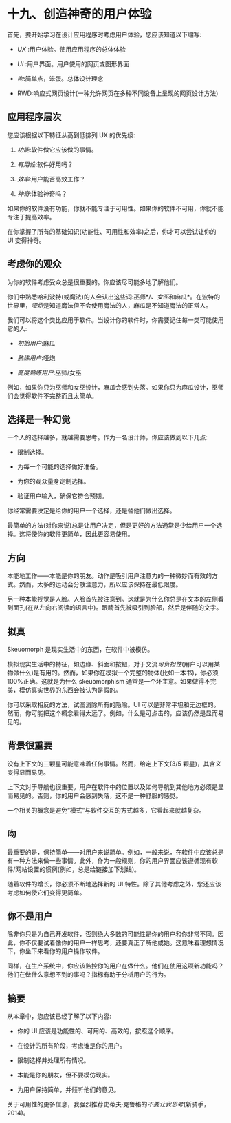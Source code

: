 # 十九、创造神奇的用户体验

首先，要开始学习在设计应用程序时考虑用户体验，您应该知道以下缩写:

*   *UX* :用户体验。使用应用程序的总体体验

*   *UI* :用户界面。用户使用的网页或图形界面

*   *吻*:简单点，笨蛋。总体设计理念

*   RWD:响应式网页设计(一种允许网页在多种不同设备上呈现的网页设计方法)

## 应用程序层次

您应该根据以下特征从高到低排列 UX 的优先级:

1.  *功能*:软件做它应该做的事情。

2.  *有用性*:软件好用吗？

3.  *效率*:用户能否高效工作？

4.  *神奇*:体验神奇吗？

如果你的软件没有功能，你就不能专注于可用性。如果你的软件不可用，你就不能专注于提高效率。

在你掌握了所有的基础知识(功能性、可用性和效率)之后，你才可以尝试让你的 UI 变得神奇。

## 考虑你的观众

为你的软件考虑受众总是很重要的。你应该尽可能多地了解他们。

你们中熟悉哈利波特(或魔法)的人会认出这些词:巫师*/*、女巫*和麻瓜*。在波特的世界里，*哑炮*是知道魔法但不会使用魔法的人，麻瓜是不知道魔法的正常人。

我们可以将这个类比应用于软件。当设计你的软件时，你需要记住每一类可能使用它的人:

*   *初始用户*:麻瓜

*   *熟练用户*:哑炮

*   *高度熟练用户*:巫师/女巫

例如，如果你只为巫师和女巫设计，麻瓜会感到失落。如果你只为麻瓜设计，巫师们会觉得软件不完整而且太简单。

## 选择是一种幻觉

一个人的选择越多，就越需要思考。作为一名设计师，你应该做到以下几点:

*   限制选择。

*   为每一个可能的选择做好准备。

*   为你的观众量身定制选择。

*   验证用户输入，确保它符合预期。

你经常需要决定是给你的用户一个选择，还是替他们做出选择。

最简单的方法(对你来说)总是让用户决定，但是更好的方法通常是少给用户一个选择。这将使你的软件更简单，因此更容易使用。

## 方向

本能地工作——本能是你的朋友。动作是吸引用户注意力的一种微妙而有效的方式。然而，太多的运动会分散注意力，所以应该保持在最低限度。

另一种本能视觉是人脸。人脸首先被注意到。这就是为什么你总是在文本的左侧看到面孔(在从左向右阅读的语言中)。眼睛首先被吸引到脸部，然后是伴随的文字。

## 拟真

Skeuomorph 是现实生活中的东西，在软件中被模仿。

模拟现实生活中的特征，如边缘、斜面和按钮，对于交流*可负担性*(用户可以用某物做什么)是有用的。然而，如果你在模拟一个完整的物体(比如一本书)，你必须 100%正确。这就是为什么 skeuomorphism 通常是一个坏主意。如果做得不完美，模仿真实世界的东西会被认为是假的。

你可以采取相反的方法，试图消除所有的隐喻。UI 可以是非常平坦和无边框的。然而，你可能把这个概念看得太远了。例如，什么是可点击的，应该仍然是显而易见的。

## 背景很重要

没有上下文的三颗星可能意味着任何事情。然而，给定上下文(3/5 颗星)，其含义变得显而易见。

上下文对于导航也很重要。用户在软件中的位置以及如何导航到其他地方必须是显而易见的。否则，你的用户会感到失落，这不是一种舒服的感觉。

一个相关的概念是避免“模式”与软件交互的方式越多，它看起来就越复杂。

## 吻

最重要的是，保持简单——对用户来说简单。例如，一般来说，在软件中应该总是有一种方法来做一些事情。此外，作为一般规则，你的用户界面应该遵循现有软件/网站设置的惯例(例如，总是给链接加下划线)。

随着软件的增长，你必须不断地选择新的 UI 特性。除了其他考虑之外，您还应该考虑如何使它们变得更简单。

## 你不是用户

除非你只是为自己开发软件，否则绝大多数的可能性是你的用户和你非常不同。因此，你不仅要试着像你的用户一样思考，还要真正了解他或她。这意味着理想情况下，你坐下来看你的用户操作软件。

同样，在生产系统中，你应该监控你的用户在做什么。他们在使用这项新功能吗？他们在做什么意想不到的事吗？指标有助于分析用户的行为。

## 摘要

从本章中，您应该已经了解了以下内容:

*   你的 UI 应该是功能性的、可用的、高效的，按照这个顺序。

*   在设计的所有阶段，考虑谁是你的用户。

*   限制选择并处理所有情况。

*   本能是你的朋友，但不要模仿现实。

*   为用户保持简单，并倾听他们的意见。

关于可用性的更多信息，我强烈推荐史蒂夫·克鲁格的*不要让我思考*(新骑手，2014)。